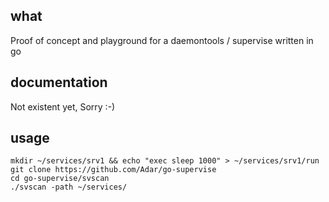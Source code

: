 ## what
Proof of concept and playground for a daemontools / supervise written in go

## documentation
Not existent yet, Sorry :-)

## usage
```
mkdir ~/services/srv1 && echo "exec sleep 1000" > ~/services/srv1/run
git clone https://github.com/Adar/go-supervise
cd go-supervise/svscan
./svscan -path ~/services/
```
